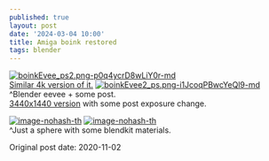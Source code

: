 ```yaml
---
published: true
layout: post
date: '2024-03-04 10:00'
title: Amiga boink restored
tags: blender 
---
```

[![boinkEvee_ps2.png-p0q4ycrD8wLiY0r-md](https://i.imgur.com/Tq4wsQUl.png)](https://i.imgur.com/Tq4wsQU.png)  
[Similar 4k version of it.](https://i.imgur.com/1n0pSiJ.png)
[![boinkEvee2_ps.png-i1JcoqPBwcYeQl9-md](https://i.imgur.com/cMCEfZbl.png)](https://i.imgur.com/cMCEfZb.png)  
^Blender eevee + some post.  
[3440x1440 version](https://i.imgur.com/NNW3x40.png) with some post exposure change.

[![image-nohash-th](https://i.imgur.com/I8uqh82b.png)](https://i.imgur.com/I8uqh82.png)
[![image-nohash-th](https://i.imgur.com/MUUEBOEb.png)](https://i.imgur.com/MUUEBOE.png)  
^Just a sphere with some blendkit materials.

Original post date: 2020-11-02
